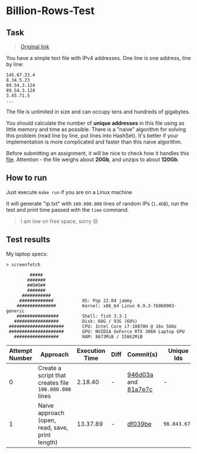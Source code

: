 # Billion-Rows-Test

## Task

> [Original link](https://ecwid.to/GO)

You have a simple text file with IPv4 addresses. One line is one address, line by line:

```
145.67.23.4
8.34.5.23
89.54.3.124
89.54.3.124
3.45.71.5
...
```

The file is unlimited in size and can occupy tens and hundreds of gigabytes.

You should calculate the number of __unique addresses__ in this file using as little memory and time as possible. 
There is a "naive" algorithm for solving this problem (read line by line, put lines into HashSet). 
It's better if your implementation is more complicated and faster than this naive algorithm.

Before submitting an assignment, it will be nice to check how it handles this [file](https://ecwid-vgv-storage.s3.eu-central-1.amazonaws.com/ip_addresses.zip). Attention - the file weighs about **20Gb**, and unzips to about **120Gb**.

## How to run

Just execute `make run` if you are on a Linux machine

It will generate "ip.txt" with `100.000.000` lines of random IPs (`1.4GB`), run the test and print time passed with the `time` command.

> I am low on free space, sorry 😢

## Test results

My laptop specs:

```
> screenfetch

         #####
        #######
        ##O#O##
        #######
      ###########
     #############           OS: Pop 22.04 jammy
    ###############          Kernel: x86_64 Linux 6.9.3-76060903-generic
    ################         Shell: fish 3.3.1
   #################         Disk: 60G / 93G (68%)
 #####################       CPU: Intel Core i7-10870H @ 16x 5GHz
 #####################       GPU: NVIDIA GeForce RTX 3060 Laptop GPU
   #################         RAM: 8673MiB / 15862MiB

```

| Attempt Number | Approach | Execution Time | Diff | Commit(s) | Unique Ids |
|-----------------|---|---|---|--|--|
| 0 | Create a script that creates file `100.000.000` lines | 2.18.40 | - | [946d03a](https://github.com/vanyason/Billion-Rows-Test/commit/946d03a0fb515ed30058e1161cdd7bc76e14065a) and [81a7e7c](https://github.com/vanyason/Billion-Rows-Test/commit/81a7e7c9af8a20519c358d27f9a6a1552cad4a19) | - |
| 1 | Naive approach (open, read, save, print length)| 13.37.89 | - | [df039be](https://github.com/vanyason/Billion-Rows-Test/commit/df039bed06728c767020ff3d66abb323325f5ebc) | `98.843.672` |